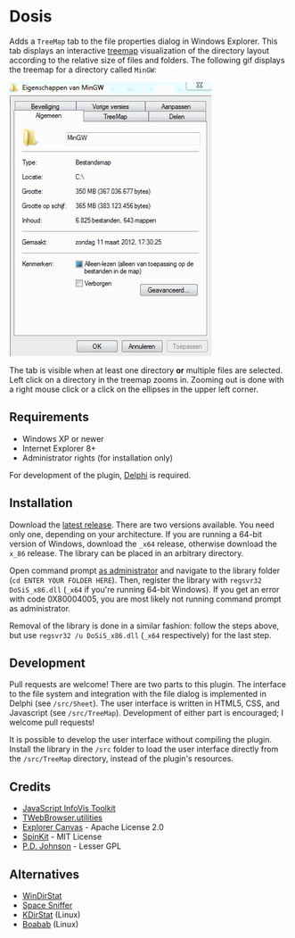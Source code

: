 Dosis
=====
Adds a `TreeMap` tab to the file properties dialog in Windows Explorer. This tab displays an interactive [treemap](http://en.wikipedia.org/wiki/Treemapping) visualization of the directory layout according to the relative size of files and folders. The following gif displays the treemap for a directory called `MinGW`:

![Demo](demo.gif)

The tab is visible when at least one directory **or** multiple files are selected. Left click on a directory in the treemap zooms in. Zooming out is done with a right mouse click or a click on the ellipses in the upper left corner.

Requirements
------------
* Windows XP or newer
* Internet Explorer 8+
* Administrator rights (for installation only)

For development of the plugin, [Delphi](http://www.embarcadero.com/products/delphi) is required.

Installation
------------
Download the [latest release](https://github.com/nielsAD/Dosis/releases/latest). There are two versions available. You need only one, depending on your architecture. If you are running a 64-bit version of Windows, download the `_x64` release, otherwise download the `x_86` release. The library can be placed in an arbitrary directory.

Open command prompt [as administrator](http://www.askvg.com/guide-different-ways-to-open-command-prompt-as-administrator-in-windows/) and navigate to the library folder (`cd ENTER YOUR FOLDER HERE`). Then, register the library with `regsvr32 DoSiS_x86.dll` (`_x64` if you're running 64-bit Windows). If you get an error with code 0X80004005, you are most likely not running command prompt as administrator.

Removal of the library is done in a similar fashion: follow the steps above, but use `regsvr32 /u DoSiS_x86.dll` (`_x64` respectively) for the last step.

Development
-----------
Pull requests are welcome! There are two parts to this plugin. The interface to the file system and integration with the file dialog is implemented in Delphi (see `/src/Sheet`). The user interface is written in HTML5, CSS, and Javascript (see `/src/TreeMap`). Development of either part is encouraged; I welcome pull requests!

It is possible to develop the user interface without compiling the plugin. Install the library in the `/src` folder to load the user interface directly from the `/src/TreeMap` directory, instead of the plugin's resources.

Credits
-------
* [JavaScript InfoVis Toolkit](http://philogb.github.io/jit/)
* [TWebBrowser.utilities](https://github.com/jasonpenny/twebbrowser.utilities)
* [Explorer Canvas](https://code.google.com/p/explorercanvas/) - Apache License 2.0
* [SpinKit](http://tobiasahlin.com/spinkit/) - MIT License
* [P.D. Johnson](http://delphidabbler.com/articles?article=18) - Lesser GPL

Alternatives
------------
* [WinDirStat](https://windirstat.info/)
* [Space Sniffer](http://www.uderzo.it/main_products/space_sniffer/index.html)
* [KDirStat](http://kdirstat.sourceforge.net/) (Linux)
* [Boabab](https://wiki.gnome.org/Apps/Baobab) (Linux)
